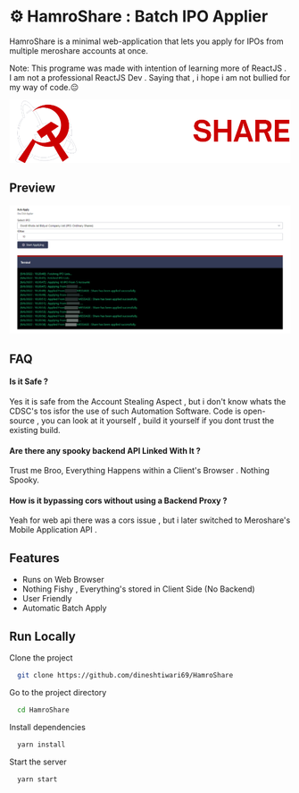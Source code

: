 
# ⚙️ HamroShare : Batch IPO Applier

HamroShare is a minimal web-application that lets you apply for IPOs from multiple meroshare accounts at once.

Note: This programe was made with intention of learning more of ReactJS .
I am not a professional ReactJS Dev . Saying that , i hope i am not bullied for my way of code.😔

![Logo](src/assets/images/logo_v2.png)

## Preview
![Preview](src/assets/images/preview.png)

## FAQ

#### Is it Safe ?

Yes it is safe from the Account Stealing Aspect , but i don't know whats the CDSC's 
tos isfor the use of such Automation Software. Code is open-source , 
you can look at it yourself , build it yourself if you dont trust the existing build.

#### Are there any spooky backend API Linked With It ?

Trust me Broo, Everything Happens within a Client's Browser . Nothing Spooky.

#### How is it bypassing cors without using a Backend Proxy ?

Yeah for web api there was a cors issue , but i later switched to Meroshare's Mobile Application API .
## Features

- Runs on Web Browser
- Nothing Fishy , Everything's stored in Client Side (No Backend)
- User Friendly
- Automatic Batch Apply

## Run Locally

Clone the project

```bash
  git clone https://github.com/dineshtiwari69/HamroShare
```

Go to the project directory

```bash
  cd HamroShare
```

Install dependencies

```bash
  yarn install
```
Start the server

```bash
  yarn start
```

